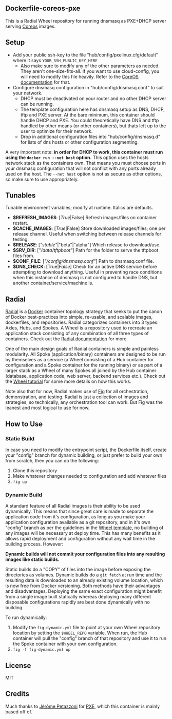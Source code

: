 ## Dockerfile-coreos-pxe

This is a Radial Wheel repository for running dnsmasq as PXE+DHCP server serving
[Coreos][coreos] images.

## Setup
* Add your public ssh-key to the file "hub/config/pxelinux.cfg/default"
  where it says `YOUR_SSH_PUBLIC_KEY_HERE`
  * Also make sure to modify any of the other parameters as needed. They aren't
    one-size-fits-all. If you want to use cloud-config, you will need to modify
    this file heavily. Refer to the [CoreOS documentation][pxedocs] for that.
* Configure dnsmasq configuration in "hub/config/dnsmasq.conf" to suit your network.
    * DHCP must be deactivated on your router and no other DHCP server can be
      running.
    * The template configuration here has dnsmasq setup as DNS, DHCP, tftp and
      PXE server. At the bare minimum, this container should handle DHCP and
      PXE. You could theoretically have DNS and tftp handled by other means (or
      other containers), but thats left up to the user to optimize for their
      network.
    * Drop in additional configuration files into "hub/config/dnsmasq.d" for
      lists of dns hosts or other configuration segmenting.

A very important note: **in order for DHCP to work, this container must run
using the `docker run --net host` option.** This option uses the hosts network
stack as the containers own. That means you must choose ports in your dnsmasq
configuration that will not conflict with any ports already used on the host.
The `--net host` option is not as secure as other options, so make sure to use
appropriately. 

[coreos]: https://coreos.com/
[pxedocs]: https://coreos.com/docs/running-coreos/bare-metal/booting-with-pxe/

## Tunables

Tunable environment variables; modify at runtime. Italics are defaults.

- **$REFRESH_IMAGES**: [_True_|False] Refresh images/files on container restart.
- **$CACHE_IMAGES**: [_True_|False] Store downloaded images/files; one per release channel.
    Useful when switching between release channels for testing.
- **$RELEASE**: [_"stable"_|"beta"|"alpha"] Which release to download/use.
- **$SRV_DIR**: [_"/data/tftpboot"_] Path for the folder to serve the tftpboot files from. 
- **$CONF_FILE**: [_"/config/dnsmasq.conf"_] Path to dnsmasq.conf file.
- **$DNS_CHECK**: [True|_False_] Check for an active DNS service before attempting to
    download anything. Useful in preventing race conditions when this instance
    of dnsmasq is not configured to handle DNS, but another
    container/service/machine is.

## Radial

[Radial][radial] is a [Docker][docker] container topology strategy that
seeks to put the canon of Docker best-practices into simple, re-usable, and
scalable images, dockerfiles, and repositories. Radial categorizes containers
into 3 types: Axles, Hubs, and Spokes. A Wheel is a repository used to recreate
an application stack consisting of any combination of all three types of
containers. Check out the [Radial documentation][radialdocs] for more.

One of the main design goals of Radial containers is simple and painless
modularity. All Spoke (application/binary) containers are designed to be run by
themselves as a service (a Wheel consisting of a Hub container for configuration
and a Spoke container for the running binary) or as part of a larger stack as a
Wheel of many Spokes all joined by the Hub container (database, application
code, web server, backend services etc.). Check out the [Wheel
tutorial][wheel-template] for some more details on how this works.

Note also that for now, Radial makes use of [Fig][fig] for all orchestration,
demonstration, and testing. Radial is just a collection of images and
strategies, so technically, any orchestration tool can work. But Fig was the
leanest and most logical to use for now. 

[wheel-template]: https://github.com/radial/template-wheel
[fig]: http://www.fig.sh
[docker]: http://docker.io/
[radial]: https://github.com/radial
[radialdocs]: http://radial.viewdocs.io/docs

## How to Use
### Static Build

In case you need to modify the entrypoint script, the Dockerfile itself, create
your "config" branch for dynamic building, or just prefer to build your own from
scratch, then you can do the following:

1. Clone this repository
2. Make whatever changes needed to configuration and add whatever files
3. `fig up`

### Dynamic Build

A standard feature of all Radial images is their ability to be used dynamically.
This means that since great care is made to separate the application code from
it's configuration, as long as you make your application configuration available
as a git repository, and in it's own "config" branch as per the guidelines in
the [Wheel template][wheel-template], no building of any images will be
necessary at deploy time. This has many benefits as it allows rapid deployment
and configuration without any wait time in the building process. However:

**Dynamic builds will not commit your configuration files into any
resulting images like static builds.**

Static builds do a "COPY" of files into the image before exposing the
directories as volumes. Dynamic builds do a `git fetch` at run time and the
resulting data is downloaded to an already existing volume location, which is
now free from Docker versioning. Both methods have their advantages and
disadvantages. Deploying the same exact configuration might benefit from a
single image built statically whereas deploying many different disposable 
configurations rapidly are best done dynamically with no building.

To run dynamically:

1. Modify the `fig-dynamic.yml` file to point at your own Wheel repository
   location by setting the `$WHEEL_REPO` variable. When run, the Hub container
   will pull the "config" branch of that repository and use it to run the Spoke
   container with your own configuration.
3. `fig -f fig-dynamic.yml up`

## License

MIT

## Credits

Much thanks to [Jérôme Petazzoni](https://github.com/jpetazzo) for
[PXE](https://github.com/jpetazzo/pxe), which this container is mainly based off
of. 
